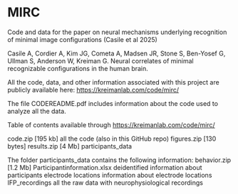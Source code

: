 # MIRC
Code and data for the paper on neural mechanisms underlying recognition of minimal image configurations (Casile et al 2025)

Casile A, Cordier A, Kim JG, Cometa A, Madsen JR, Stone S, Ben-Yosef G, Ullman S, Anderson W, Kreiman G. Neural correlates of minimal recognizable configurations in the human brain.

All  the code, data, and other information associated with this project are publicly available here:
https://kreimanlab.com/code/mirc/

The file CODEREADME.pdf includes information about the code used to analyze all the data.

Table of contents available through https://kreimanlab.com/code/mirc/ 

code.zip    [195 kb] all the code (also in this GitHub repo)
figures.zip [130 bytes]
results.zip [4 Mb]
participants_data

The folder participants_data contains the following information:
behavior.zip [1.2 Mb]
Participantinformation.xlsx   deidentified information about participants
electrode locations           information about electrode locations
IFP_recordings                all the raw data with neurophysiological recordings




